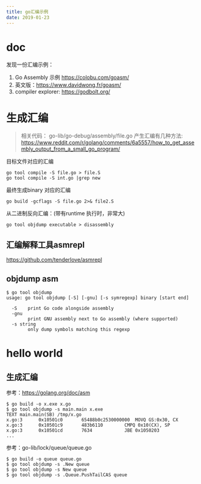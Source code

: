 ```yaml
---
title: go汇编示例
date: 2019-01-23
---
```

# doc
发现一份汇编示例：
1. Go Assembly 示例 https://colobu.com/goasm/
2. 英文版：https://www.davidwong.fr/goasm/
3. compiler explorer: https://godbolt.org/

# 生成汇编
> 相关代码： go-lib/go-debug/assembly/file.go
产生汇编有几种方法: https://www.reddit.com/r/golang/comments/6a5557/how_to_get_assembly_output_from_a_small_go_program/

目标文件对应的汇编

    go tool compile -S file.go > file.S
    go tool compile -S int.go |grep new

最终生成binary 对应的汇编

    go build -gcflags -S file.go 2>& file2.S

从二进制反向汇编：(带有runtime 执行时，非常大)

    go tool objdump executable > disassembly

## 汇编解释工具asmrepl
https://github.com/tenderlove/asmrepl

## objdump asm
    $ go tool objdump 
    usage: go tool objdump [-S] [-gnu] [-s symregexp] binary [start end]

      -S	print Go code alongside assembly
      -gnu
        	print GNU assembly next to Go assembly (where supported)
      -s string
        	only dump symbols matching this regexp

# hello world
## 生成汇编
参考：https://golang.org/doc/asm

    $ go build -o x.exe x.go
    $ go tool objdump -s main.main x.exe
    TEXT main.main(SB) /tmp/x.go
    x.go:3		0x10501c0		65488b0c2530000000	MOVQ GS:0x30, CX
    x.go:3		0x10501c9		483b6110		CMPQ 0x10(CX), SP
    x.go:3		0x10501cd		7634			JBE 0x1050203
    ...

参考：go-lib/lock/queue/queue.go

    $ go build -o queue queue.go
    $ go tool objdump -s .New queue
    $ go tool objdump -s New queue
    $ go tool objdump -s .Queue.PushTailCAS queue
